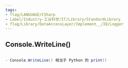 ```yaml
---
tags:
- flag/LANGUAGE/CSharp
- Label/Industry-工业科学/IT/Library/StandardLibrary
- flag/Library/DataAccessLayer/Implement__/IO/Logger
---
```


## Console.WriteLine()

```c#

- Console.WriteLine() 相当于 Python 的 print()



```